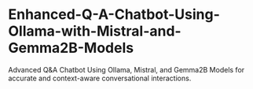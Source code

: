 # Enhanced-Q-A-Chatbot-Using-Ollama-with-Mistral-and-Gemma2B-Models
Advanced Q&amp;A Chatbot Using Ollama, Mistral, and Gemma2B Models for accurate and context-aware conversational interactions.

